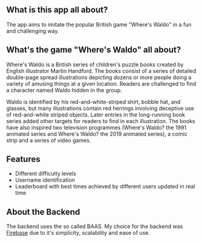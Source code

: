 ## What is this app all about?
The app aims to imitate the popular British game "Where's Waldo" in a fun and challenging way.

## What's the game "Where's Waldo" all about?
Where's Waldo is a British series of children's puzzle books created by English illustrator Martin Handford. The books consist of a series of detailed double-page spread illustrations depicting dozens or more people doing a variety of amusing things at a given location. Readers are challenged to find a character named Waldo hidden in the group.

Waldo is identified by his red-and-white-striped shirt, bobble hat, and glasses, but many illustrations contain red herrings involving deceptive use of red-and-white striped objects. Later entries in the long-running book series added other targets for readers to find in each illustration. The books have also inspired two television programmes (Where's Waldo? the 1991 animated series and Where's Waldo? the 2019 animated series), a comic strip and a series of video games.

## Features
- Different difficulty levels
- Username identification
- Leaderboard with best times achieved by different users updated in real time

## About the Backend
The backend uses the so called BAAS. My choice for the backend was [Firebase](https://firebase.google.com/) due to it's simplicity, scalability and ease of use.
